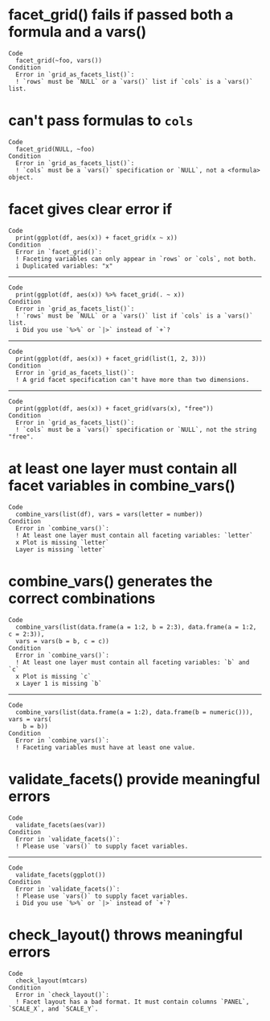 # facet_grid() fails if passed both a formula and a vars()

    Code
      facet_grid(~foo, vars())
    Condition
      Error in `grid_as_facets_list()`:
      ! `rows` must be `NULL` or a `vars()` list if `cols` is a `vars()` list.

# can't pass formulas to `cols`

    Code
      facet_grid(NULL, ~foo)
    Condition
      Error in `grid_as_facets_list()`:
      ! `cols` must be a `vars()` specification or `NULL`, not a <formula> object.

# facet gives clear error if 

    Code
      print(ggplot(df, aes(x)) + facet_grid(x ~ x))
    Condition
      Error in `facet_grid()`:
      ! Faceting variables can only appear in `rows` or `cols`, not both.
      i Duplicated variables: "x"

---

    Code
      print(ggplot(df, aes(x)) %>% facet_grid(. ~ x))
    Condition
      Error in `grid_as_facets_list()`:
      ! `rows` must be `NULL` or a `vars()` list if `cols` is a `vars()` list.
      i Did you use `%>%` or `|>` instead of `+`?

---

    Code
      print(ggplot(df, aes(x)) + facet_grid(list(1, 2, 3)))
    Condition
      Error in `grid_as_facets_list()`:
      ! A grid facet specification can't have more than two dimensions.

---

    Code
      print(ggplot(df, aes(x)) + facet_grid(vars(x), "free"))
    Condition
      Error in `grid_as_facets_list()`:
      ! `cols` must be a `vars()` specification or `NULL`, not the string "free".

# at least one layer must contain all facet variables in combine_vars()

    Code
      combine_vars(list(df), vars = vars(letter = number))
    Condition
      Error in `combine_vars()`:
      ! At least one layer must contain all faceting variables: `letter`
      x Plot is missing `letter`
      Layer is missing `letter`

# combine_vars() generates the correct combinations

    Code
      combine_vars(list(data.frame(a = 1:2, b = 2:3), data.frame(a = 1:2, c = 2:3)),
      vars = vars(b = b, c = c))
    Condition
      Error in `combine_vars()`:
      ! At least one layer must contain all faceting variables: `b` and `c`
      x Plot is missing `c`
      x Layer 1 is missing `b`

---

    Code
      combine_vars(list(data.frame(a = 1:2), data.frame(b = numeric())), vars = vars(
        b = b))
    Condition
      Error in `combine_vars()`:
      ! Faceting variables must have at least one value.

# validate_facets() provide meaningful errors

    Code
      validate_facets(aes(var))
    Condition
      Error in `validate_facets()`:
      ! Please use `vars()` to supply facet variables.

---

    Code
      validate_facets(ggplot())
    Condition
      Error in `validate_facets()`:
      ! Please use `vars()` to supply facet variables.
      i Did you use `%>%` or `|>` instead of `+`?

# check_layout() throws meaningful errors

    Code
      check_layout(mtcars)
    Condition
      Error in `check_layout()`:
      ! Facet layout has a bad format. It must contain columns `PANEL`, `SCALE_X`, and `SCALE_Y`.

